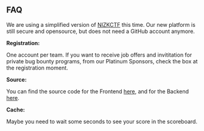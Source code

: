 ## FAQ

We are using a simplified version of [NIZKCTF](https://arxiv.org/pdf/1708.05844.pdf) this time. Our new platform is still secure and opensource, but does not need a GitHub account anymore.

**Registration:**

One account per team. If you want to receive job offers and invititation for private bug bounty programs, from our Platinum Sponsors, check the box at the registration moment.

**Source:**

You can find the source code for the Frontend [here](https://github.com/pwn2winctf/nizkctf-front), and for the Backend [here](https://github.com/pwn2winctf/nizkctf-v2/tree/development).

**Cache:**

Maybe you need to wait some seconds to see your score in the scoreboard.

